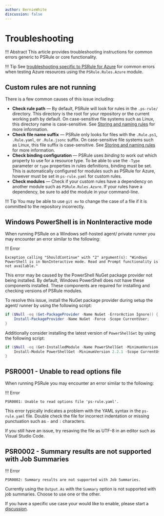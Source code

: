 ```yaml
---
author: BernieWhite
discussion: false
---
```


# Troubleshooting

!!! Abstract
    This article provides troubleshooting instructions for common errors generic to PSRule or core functionality.

!!! Tip
    See [troubleshooting specific to PSRule for Azure][1] for common errors when testing Azure resources using the `PSRule.Rules.Azure` module.

  [1]: https://azure.github.io/PSRule.Rules.Azure/troubleshooting/

## Custom rules are not running

There is a few common causes of this issue including:

- **Check rule path** &mdash; By default, PSRule will look for rules in the `.ps-rule/` directory.
  This directory is the root for your repository or the current working path by default.
  On case-sensitive file systems such as Linux, this directory name is case-sensitive.
  See [Storing and naming rules][2] for more information.
- **Check file name suffix** &mdash; PSRule only looks for files with the `.Rule.ps1`, `.Rule.yaml`, or `.Rule.jsonc` suffix.
  On case-sensitive file systems such as Linux, this file suffix is case-sensitive.
  See [Storing and naming rules][2] for more information.
- **Check binding configuration** &mdash; PSRule uses _binding_ to work out which property to use for a resource type.
  To be able to use the `-Type` parameter or `type` properties in rules definitions, binding must be set.
  This is automatically configured for modules such as PSRule for Azure, however must be set in `ps-rule.yaml` for custom rules.
- **Check modules** &mdash; Check if your custom rules have a dependency on another module such as `PSRule.Rules.Azure`.
  If your rules have a dependency, be sure to add the module in your command-line.

!!! Tip
    You may be able to use `git mv` to change the case of a file if it is committed to the repository incorrectly.

  [2]: authoring/storing-rules.md#naming-rules

## Windows PowerShell is in NonInteractive mode

When running PSRule on a Windows self-hosted agent/ private runner you may encounter an error similar to the following:

!!! Error

    Exception calling "ShouldContinue" with "2" argument(s): "Windows PowerShell is in NonInteractive mode. Read and Prompt functionality is not available."

This error may be caused by the PowerShell NuGet package provider not being installed.
By default, Windows PowerShell does not have these components installed.
These components are required for installing and checking versions of PSRule modules.

To resolve this issue, install the NuGet package provider during setup the agent/ runner by using the following script:

```powershell
if ($Null -eq (Get-PackageProvider -Name NuGet -ErrorAction Ignore)) {
    Install-PackageProvider -Name NuGet -Force -Scope CurrentUser;
}
```

Additionally consider installing the latest version of `PowerShellGet` by using the following script:

```powershell
if ($Null -eq (Get-InstalledModule -Name PowerShellGet -MinimumVersion 2.2.1 -ErrorAction Ignore)) {
    Install-Module PowerShellGet -MinimumVersion 2.2.1 -Scope CurrentUser -Force -AllowClobber;
}
```

## PSR0001 - Unable to read options file

When running PSRule you may encounter an error similar to the following:

!!! Error

    PSR0001: Unable to read options file 'ps-rule.yaml'.

This error typically indicates a problem with the YAML syntax in the `ps-rule.yaml` file.
Double check the file for incorrect indentation or missing punctuation such as `-` and `:` characters.

If you still have an issue, try resaving the file as UTF-8 in an editor such as Visual Studio Code.

## PSR0002 - Summary results are not supported with Job Summaries

!!! Error

    PSR0002: Summary results are not supported with Job Summaries.

Currently using the `Output.As` with the `Summary` option is not supported with job summaries.
Choose to use one or the other.

If you have a specific use case your would like to enable, please start a [discussion][3].

  [3]: https://github.com/microsoft/PSRule/discussions
